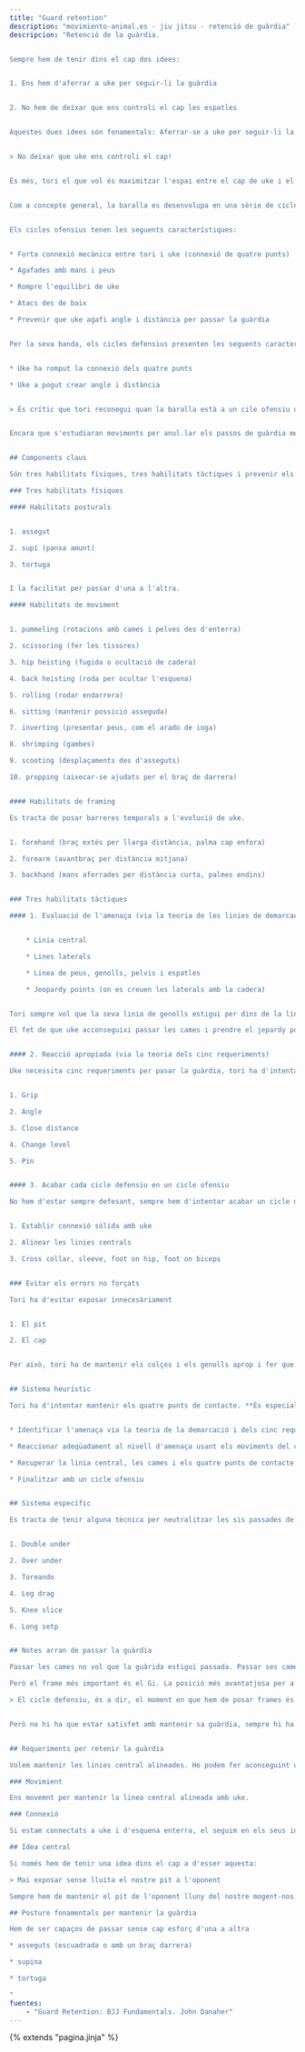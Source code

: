 ```yaml
---
title: "Guard retention"
description: "movimiento-animal.es - jiu jitsu - retenció de guàrdia"
descripcion: "Retenció de la guàrdia.


Sempre hem de tenir dins el cap dos idees:


1. Ens hem d'aferrar a uke per seguir-li la guàrdia


2. No hem de deixar que ens controli el cap les espatles


Aquestes dues idees són fonamentals: Aferrar-se a uke per seguir-li la guàrida i que no pugui treballar i


> No deixar que uke ens controli el cap!


És més, tori el que vol és maximitzar l'espai entre el cap de uke i el seu, interposant si pot ser les cames enmig. Recordar també que sempre hi ha d'haver distància o alguna cosa entre el nostre pit i el de uke.


Com a concepte general, la baralla es desenvolupa en una sèrie de cicles ofensius i defensius. 


Els cicles ofensius tenen les seguents característiques:


* Forta connexió mecànica entre tori i uke (connexió de quatre punts)

* Agafades amb mans i peus

* Rompre l'equilibri de uke

* Atacs des de baix

* Prevenir que uke agafi angle i distància per passar la guàrdia


Per la seva banda, els cicles defensius presenten les seguents característiques:


* Uke ha romput la connexió dels quatre punts

* Uke a pogut crear angle i distància


> És crític que tori reconegui quan la baralla està a un cile ofensiu o defensiu.


Encara que s'estudiaran moviments per anul.lar els passos de guàrdia més comuns, usarem un mètode heuristic aproximar-nos a la retenció de guàrdia que té els seguents components claus.


## Components claus

Són tres habilitats físiques, tres habilitats tàctiques i prevenir els errors no forçats.

### Tres habilitats físiques

#### Habilitats posturals


1. assegut

2. supí (panxa amunt) 

3. tortuga


I la facilitat per passar d'una a l'altra.

#### Habilitats de moviment


1. pummeling (rotacions amb cames i pelves des d'enterra)

2. scissoring (fer les tissores)

3. hip heisting (fugida o ocultació de cadera) 

4. back heisting (roda per ocultar l'esquena)

5. rolling (rodar endarrera)

6. sitting (mantenir possició asseguda)

7. inverting (presentar peus, com el arado de ioga)

8. shrimping (gambes)

9. scooting (desplaçaments des d'asseguts)

10. propping (aixecar-se ajudats per el braç de darrera)


#### Habilitats de framing

Es tracta de posar barreres temporals a l'evolució de uke.


1. forehand (braç extés per llarga distància, palma cap enfora)

2. forearm (avantbraç per distància mitjana)

3. backhand (mans aferrades per distància curta, palmes endins)


### Tres habilitats tàctiques

#### 1. Evaluació de l'amenaça (via la teoria de les linies de demarcació)


    * Linia central

    * Lines laterals

    * Linea de peus, genolls, pelvis i espatles

    * Jeopardy points (on es creuen les laterals amb la cadera)


Tori sempre vol que la seva linia de genolls estigui per dins de la linia de la cadera. Uke vol el contrari.

El fet de que uke acconseguixi passar les cames i prendre el jepardy point, no vol dir que la guàrdia estigui passada, només vol dir que ha romput els quatre punts de connexió i te distància i angle. Encara no ens ha passat la guàrdia, tori ha passat a cicle defensiu i posa frames per recuperar la guàrdia.


#### 2. Reacció apropiada (via la teoria dels cinc requeriments)

Uke necessita cinc requeriments per pasar la guàrdia, tori ha d'intentar que que uke no els acconseguixi. Quan més requeriments té uke acconseguits, més prop de passar la guàrdia està.


1. Grip

2. Angle

3. Close distance

4. Change level

5. Pin


#### 3. Acabar cada cicle defensiu en un cicle ofensiu

No hem d'estar sempre defesant, sempre hem d'intentar acabar un cicle defensiu amb un ofensiu, possiblement en la possió cchb (collar, cuff, hip, biceps).


1. Establir connexió sòlida amb uke

2. Alinear les linies centrals

3. Cross collar, sleeve, foot on hip, foot on biceps


### Evitar els errors no forçats

Tori ha d'evitar exposar innecesàriament


1. El pit

2. El cap


Per això, tori ha de mantenir els colçes i els genolls aprop i fer que uke no els pugui separar.


## Sistema heurístic

Tori ha d'intentar mantenir els quatre punts de contacte. **És especialment difícil mantenir les extremitats connectades**. Quan menys connexions, més senzill li és a uke passar.


* Identificar l'amenaça via la teoria de la demarcació i dels cinc requeriments

* Reaccionar adeqüadament al nivell d'amenaça usant els moviments del cos i els frames

* Recuperar la linia central, les cames i els quatre punts de contacte

* Finalitzar amb un cicle ofensiu


## Sistema específic

Es tracta de tenir alguna tècnica per neutralitzar les sis passades de guàrdia més comunes:


1. Double under

2. Over under

3. Toreando

4. Leg drag

5. Knee slice

6. Long setp


## Notes arran de passar la guàrdia

Passar les cames no vol que la guàrida estigui passada. Passar ses cames és senzill per un oponent experimentat. Passar-nos la guàrdia hauria d'esser sempre dificultós. Tenim ses mans i braços i avantbraçs per fer frame.

Però el frame més important és el Gi. La posició més avantatjosa per a un principiant és la de mà a coll creuat, l'altra a la mànega, un peu a la pèlvis i l'altra al bíceps (cchp).

> El cicle defensiu, és a dir, el moment en que hem de posar frames és el moment en que perder els quatre punts de contacte.


Però no hi ha que estar satisfet amb mantenir sa guàrdia, sempre hi ha que acabar un cicle defensiu amb un cicle ofensiu, p.e. amb cchp. Sa retenció de sa guàrdia no és un fi en si mateix, és una manera de tornar a un cicle ofensiu.


## Requeriments per retenir la guàrdia

Volem mantenir les linies central alineades. Ho podem fer aconseguint un o, millor, els dos requirements per mantenir la la guàrdia.

### Movimient 

Ens movemnt per mantenir la linea central alineada amb uke.

### Connexió

Si estam connectats a uke i d'esquena enterra, el seguim en els seus intents de desconnectar les linies centrals. Si ho aconsegueix, tenim que fer unes tisores per recuperar la guàrdia.

## Idea central

Si només hem de tenir una idea dins el cap a d'esser aquesta:

> Mai exposar sense lluita el nostre pit a l'oponent

Sempre hem de mantenir el pit de l'oponent lluny del nostre mogent-nos, amb frames o com sigui però mantenint el pit de l'oponent lluny del nostre.

## Posture fonamentals per mantenir la guàrdia

Hem de ser capaços de passar sense cap esforç d'una a altra

* asseguts (escuadrada o amb un braç darrera)

* supina

* tortuga

"
fuentes:
    - "Guard Retention: BJJ Fundamentals. John Danaher"
---
```

{% extends  "pagina.jinja" %}